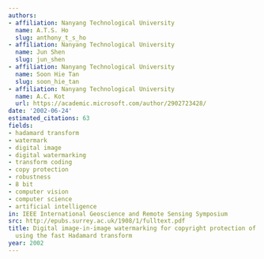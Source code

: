 ```yaml
---
authors:
- affiliation: Nanyang Technological University
  name: A.T.S. Ho
  slug: anthony_t_s_ho
- affiliation: Nanyang Technological University
  name: Jun Shen
  slug: jun_shen
- affiliation: Nanyang Technological University
  name: Soon Hie Tan
  slug: soon_hie_tan
- affiliation: Nanyang Technological University
  name: A.C. Kot
  url: https://academic.microsoft.com/author/2902723428/
date: '2002-06-24'
estimated_citations: 63
fields:
- hadamard transform
- watermark
- digital image
- digital watermarking
- transform coding
- copy protection
- robustness
- 8 bit
- computer vision
- computer science
- artificial intelligence
in: IEEE International Geoscience and Remote Sensing Symposium
src: http://epubs.surrey.ac.uk/1908/1/fulltext.pdf
title: Digital image-in-image watermarking for copyright protection of satellite images
  using the fast Hadamard transform
year: 2002
---
```


